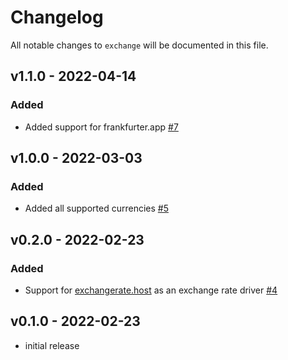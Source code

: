 # Changelog

All notable changes to `exchange` will be documented in this file.

## v1.1.0 - 2022-04-14

### Added
- Added support for frankfurter.app [#7](https://github.com/worksome/exchange/pull/7)

## v1.0.0 - 2022-03-03

### Added
- Added all supported currencies [#5](https://github.com/worksome/exchange/pull/5)

## v0.2.0 - 2022-02-23

### Added
- Support for [exchangerate.host](http://exchangerate.host/) as an exchange rate driver [#4](https://github.com/worksome/exchange/pull/4)

## v0.1.0 - 2022-02-23

- initial release
